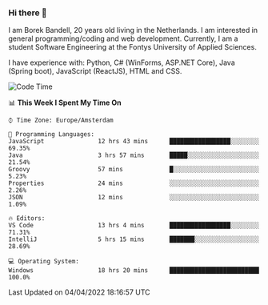 ### Hi there 👋

I am Borek Bandell, 20 years old living in the Netherlands. I am interested in general programming/coding and web development. Currently, I am a student Software Engineering at the Fontys University of Applied Sciences.

I have experience with: Python, C# (WinForms, ASP.NET Core), Java (Spring boot), JavaScript (ReactJS), HTML and CSS.

<!--START_SECTION:waka-->
![Code Time](http://img.shields.io/badge/Code%20Time-57%20hrs%2059%20mins-blue)

📊 **This Week I Spent My Time On** 

```text
⌚︎ Time Zone: Europe/Amsterdam

💬 Programming Languages: 
JavaScript               12 hrs 43 mins      █████████████████░░░░░░░░   69.35% 
Java                     3 hrs 57 mins       █████░░░░░░░░░░░░░░░░░░░░   21.54% 
Groovy                   57 mins             █░░░░░░░░░░░░░░░░░░░░░░░░   5.23% 
Properties               24 mins             ░░░░░░░░░░░░░░░░░░░░░░░░░   2.26% 
JSON                     12 mins             ░░░░░░░░░░░░░░░░░░░░░░░░░   1.09%

🔥 Editors: 
VS Code                  13 hrs 4 mins       █████████████████░░░░░░░░   71.31% 
IntelliJ                 5 hrs 15 mins       ███████░░░░░░░░░░░░░░░░░░   28.69%

💻 Operating System: 
Windows                  18 hrs 20 mins      █████████████████████████   100.0%

```


 Last Updated on 04/04/2022 18:16:57 UTC
<!--END_SECTION:waka-->

<!--**tcBorek2002/tcBorek2002** is a ✨ _special_ ✨ repository because its `README.md` (this file) appears on your GitHub profile.

Here are some ideas to get you started:

- 🔭 I’m currently working on ...
- 🌱 I’m currently learning ...
- 👯 I’m looking to collaborate on ...
- 🤔 I’m looking for help with ...
- 💬 Ask me about ...
- 📫 How to reach me: ...
- 😄 Pronouns: ...
- ⚡ Fun fact: ...
-->
